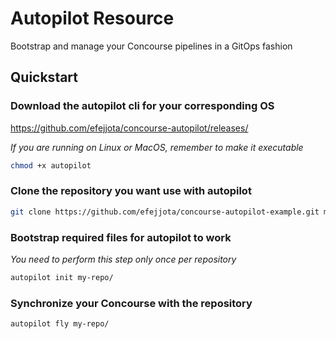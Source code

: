 # Autopilot Resource

Bootstrap and manage your Concourse pipelines in a GitOps fashion

## Quickstart

### Download the autopilot cli for your corresponding OS
https://github.com/efejjota/concourse-autopilot/releases/

_If you are running on Linux or MacOS, remember to make it executable_
```bash
chmod +x autopilot
```

### Clone the repository you want use with autopilot
```bash
git clone https://github.com/efejjota/concourse-autopilot-example.git my-repo/
```

### Bootstrap required files for autopilot to work
_You need to perform this step only once per repository_
```bash
autopilot init my-repo/
```

### Synchronize your Concourse with the repository
```bash
autopilot fly my-repo/
```
